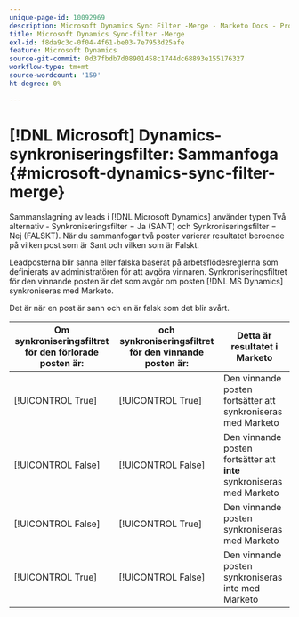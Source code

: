 ```yaml
---
unique-page-id: 10092969
description: Microsoft Dynamics Sync Filter -Merge - Marketo Docs - Produktdokumentation
title: Microsoft Dynamics Sync-filter -Merge
exl-id: f8da9c3c-0f04-4f61-be03-7e7953d25afe
feature: Microsoft Dynamics
source-git-commit: 0d37fbdb7d08901458c1744dc68893e155176327
workflow-type: tm+mt
source-wordcount: '159'
ht-degree: 0%

---
```


# [!DNL Microsoft] Dynamics-synkroniseringsfilter: Sammanfoga {#microsoft-dynamics-sync-filter-merge}

Sammanslagning av leads i [!DNL Microsoft Dynamics] använder typen Två alternativ - Synkroniseringsfilter = Ja (SANT) och Synkroniseringsfilter = Nej (FALSKT). När du sammanfogar två poster varierar resultatet beroende på vilken post som är Sant och vilken som är Falskt.

Leadposterna blir sanna eller falska baserat på arbetsflödesreglerna som definierats av administratören för att avgöra vinnaren. Synkroniseringsfiltret för den vinnande posten är det som avgör om posten [!DNL MS Dynamics] synkroniseras med Marketo.

Det är när en post är sann och en är falsk som det blir svårt.

| Om synkroniseringsfiltret för den förlorade posten är: | och synkroniseringsfiltret för den vinnande posten är: | Detta är resultatet i Marketo |
|---|---|---|
| [!UICONTROL True] | [!UICONTROL True] | Den vinnande posten fortsätter att synkroniseras med Marketo |
| [!UICONTROL False] | [!UICONTROL False] | Den vinnande posten fortsätter att **inte** synkroniseras med Marketo |
| [!UICONTROL False] | [!UICONTROL True] | Den vinnande posten synkroniseras med Marketo |
| [!UICONTROL True] | [!UICONTROL False] | Den vinnande posten synkroniseras inte med Marketo |
